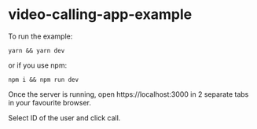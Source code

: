 # video-calling-app-example

To run the example:

`yarn && yarn dev`
 
 or if you use npm:
 
 `npm i && npm run dev`
 
 Once the server is running, open https://localhost:3000 in 2 separate tabs in your favourite browser.
 
 Select ID of the user and click call.
